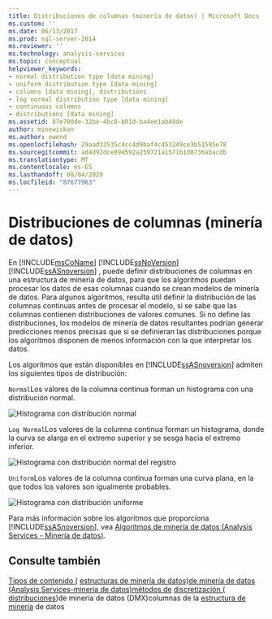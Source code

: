 ```yaml
---
title: Distribuciones de columnas (minería de datos) | Microsoft Docs
ms.custom: ''
ms.date: 06/13/2017
ms.prod: sql-server-2014
ms.reviewer: ''
ms.technology: analysis-services
ms.topic: conceptual
helpviewer_keywords:
- normal distribution type [data mining]
- uniform distribution type [data mining]
- columns [data mining], distributions
- log normal distribution type [data mining]
- continuous columns
- distributions [data mining]
ms.assetid: 87e700de-32be-4bc8-b01d-ba4ee1ab48de
author: minewiskan
ms.author: owend
ms.openlocfilehash: 29aad33535c4cc4d9baf4c453249ce3b51595e78
ms.sourcegitcommit: ad4d92dce894592a259721a1571b1d8736abacdb
ms.translationtype: MT
ms.contentlocale: es-ES
ms.lasthandoff: 08/04/2020
ms.locfileid: "87677963"
---
```

# <a name="column-distributions-data-mining"></a>Distribuciones de columnas (minería de datos)
  En [!INCLUDE[msCoName](../../includes/msconame-md.md)] [!INCLUDE[ssNoVersion](../../includes/ssnoversion-md.md)] [!INCLUDE[ssASnoversion](../../includes/ssasnoversion-md.md)] , puede definir distribuciones de columnas en una estructura de minería de datos, para que los algoritmos puedan procesar los datos de esas columnas cuando se crean modelos de minería de datos. Para algunos algoritmos, resulta útil definir la distribución de las columnas continuas antes de procesar el modelo, si se sabe que las columnas contienen distribuciones de valores comunes. Si no define las distribuciones, los modelos de minería de datos resultantes podrían generar predicciones menos precisas que si se definieran las distribuciones porque los algoritmos disponen de menos información con la que interpretar los datos.

 Los algoritmos que están disponibles en [!INCLUDE[ssASnoversion](../../includes/ssasnoversion-md.md)] admiten los siguientes tipos de distribución:

 `Normal`Los valores de la columna continua forman un histograma con una distribución normal.

 ![Histograma con distribución normal](../media/normal-distribution.gif "Histograma con distribución normal")

 `Log Normal`Los valores de la columna continua forman un histograma, donde la curva se alarga en el extremo superior y se sesga hacia el extremo inferior.

 ![Histograma con distribución normal del registro](../media/log-normal-distribution.gif "Histograma con distribución normal del registro")

 `Uniform`Los valores de la columna continua forman una curva plana, en la que todos los valores son igualmente probables.

 ![Histograma con distribución uniforme](../media/uniform-distribution.gif "Histograma con distribución uniforme")

 Para más información sobre los algoritmos que proporciona [!INCLUDE[ssASnoversion](../../includes/ssasnoversion-md.md)], vea [Algoritmos de minería de datos &#40;Analysis Services - Minería de datos&#41;](data-mining-algorithms-analysis-services-data-mining.md).

## <a name="see-also"></a>Consulte también
 [Tipos de contenido &#40;](content-types-data-mining.md) [estructuras de minería de datos&#41;de minería de datos &#40;Analysis Services-minería de datos&#41;métodos de](mining-structures-analysis-services-data-mining.md) [discretización &#40;](discretization-methods-data-mining.md) [distribuciones](/sql/dmx/distributions-dmx)&#41;de minería de datos &#40;DMX&#41;columnas de la [estructura de minería](mining-structure-columns.md) de datos


